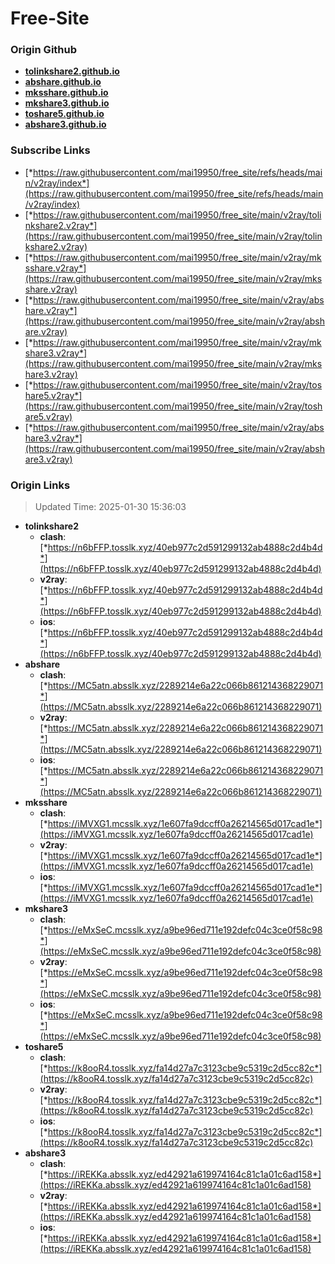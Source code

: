 # Free-Site

### Origin Github

- [**tolinkshare2.github.io**](https://github.com/tolinkshare2/tolinkshare2.github.io)
- [**abshare.github.io**](https://github.com/abshare/abshare.github.io)
- [**mksshare.github.io**](https://github.com/mksshare/mksshare.github.io)
- [**mkshare3.github.io**](https://github.com/mkshare3/mkshare3.github.io)
- [**toshare5.github.io**](https://github.com/toshare5/toshare5.github.io)
- [**abshare3.github.io**](https://github.com/abshare3/abshare3.github.io)

### Subscribe Links

- [*https://raw.githubusercontent.com/mai19950/free_site/refs/heads/main/v2ray/index*](https://raw.githubusercontent.com/mai19950/free_site/refs/heads/main/v2ray/index)
- [*https://raw.githubusercontent.com/mai19950/free_site/main/v2ray/tolinkshare2.v2ray*](https://raw.githubusercontent.com/mai19950/free_site/main/v2ray/tolinkshare2.v2ray)
- [*https://raw.githubusercontent.com/mai19950/free_site/main/v2ray/mksshare.v2ray*](https://raw.githubusercontent.com/mai19950/free_site/main/v2ray/mksshare.v2ray)
- [*https://raw.githubusercontent.com/mai19950/free_site/main/v2ray/abshare.v2ray*](https://raw.githubusercontent.com/mai19950/free_site/main/v2ray/abshare.v2ray)
- [*https://raw.githubusercontent.com/mai19950/free_site/main/v2ray/mkshare3.v2ray*](https://raw.githubusercontent.com/mai19950/free_site/main/v2ray/mkshare3.v2ray)
- [*https://raw.githubusercontent.com/mai19950/free_site/main/v2ray/toshare5.v2ray*](https://raw.githubusercontent.com/mai19950/free_site/main/v2ray/toshare5.v2ray)
- [*https://raw.githubusercontent.com/mai19950/free_site/main/v2ray/abshare3.v2ray*](https://raw.githubusercontent.com/mai19950/free_site/main/v2ray/abshare3.v2ray)

### Origin Links

> Updated Time: 2025-01-30 15:36:03

- **tolinkshare2**
  - **clash**: [*https://n6bFFP.tosslk.xyz/40eb977c2d591299132ab4888c2d4b4d*](https://n6bFFP.tosslk.xyz/40eb977c2d591299132ab4888c2d4b4d)
  - **v2ray**: [*https://n6bFFP.tosslk.xyz/40eb977c2d591299132ab4888c2d4b4d*](https://n6bFFP.tosslk.xyz/40eb977c2d591299132ab4888c2d4b4d)
  - **ios**: [*https://n6bFFP.tosslk.xyz/40eb977c2d591299132ab4888c2d4b4d*](https://n6bFFP.tosslk.xyz/40eb977c2d591299132ab4888c2d4b4d)
- **abshare**
  - **clash**: [*https://MC5atn.absslk.xyz/2289214e6a22c066b861214368229071*](https://MC5atn.absslk.xyz/2289214e6a22c066b861214368229071)
  - **v2ray**: [*https://MC5atn.absslk.xyz/2289214e6a22c066b861214368229071*](https://MC5atn.absslk.xyz/2289214e6a22c066b861214368229071)
  - **ios**: [*https://MC5atn.absslk.xyz/2289214e6a22c066b861214368229071*](https://MC5atn.absslk.xyz/2289214e6a22c066b861214368229071)
- **mksshare**
  - **clash**: [*https://iMVXG1.mcsslk.xyz/1e607fa9dccff0a26214565d017cad1e*](https://iMVXG1.mcsslk.xyz/1e607fa9dccff0a26214565d017cad1e)
  - **v2ray**: [*https://iMVXG1.mcsslk.xyz/1e607fa9dccff0a26214565d017cad1e*](https://iMVXG1.mcsslk.xyz/1e607fa9dccff0a26214565d017cad1e)
  - **ios**: [*https://iMVXG1.mcsslk.xyz/1e607fa9dccff0a26214565d017cad1e*](https://iMVXG1.mcsslk.xyz/1e607fa9dccff0a26214565d017cad1e)
- **mkshare3**
  - **clash**: [*https://eMxSeC.mcsslk.xyz/a9be96ed711e192defc04c3ce0f58c98*](https://eMxSeC.mcsslk.xyz/a9be96ed711e192defc04c3ce0f58c98)
  - **v2ray**: [*https://eMxSeC.mcsslk.xyz/a9be96ed711e192defc04c3ce0f58c98*](https://eMxSeC.mcsslk.xyz/a9be96ed711e192defc04c3ce0f58c98)
  - **ios**: [*https://eMxSeC.mcsslk.xyz/a9be96ed711e192defc04c3ce0f58c98*](https://eMxSeC.mcsslk.xyz/a9be96ed711e192defc04c3ce0f58c98)
- **toshare5**
  - **clash**: [*https://k8ooR4.tosslk.xyz/fa14d27a7c3123cbe9c5319c2d5cc82c*](https://k8ooR4.tosslk.xyz/fa14d27a7c3123cbe9c5319c2d5cc82c)
  - **v2ray**: [*https://k8ooR4.tosslk.xyz/fa14d27a7c3123cbe9c5319c2d5cc82c*](https://k8ooR4.tosslk.xyz/fa14d27a7c3123cbe9c5319c2d5cc82c)
  - **ios**: [*https://k8ooR4.tosslk.xyz/fa14d27a7c3123cbe9c5319c2d5cc82c*](https://k8ooR4.tosslk.xyz/fa14d27a7c3123cbe9c5319c2d5cc82c)
- **abshare3**
  - **clash**: [*https://iREKKa.absslk.xyz/ed42921a619974164c81c1a01c6ad158*](https://iREKKa.absslk.xyz/ed42921a619974164c81c1a01c6ad158)
  - **v2ray**: [*https://iREKKa.absslk.xyz/ed42921a619974164c81c1a01c6ad158*](https://iREKKa.absslk.xyz/ed42921a619974164c81c1a01c6ad158)
  - **ios**: [*https://iREKKa.absslk.xyz/ed42921a619974164c81c1a01c6ad158*](https://iREKKa.absslk.xyz/ed42921a619974164c81c1a01c6ad158)

